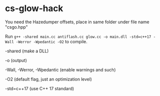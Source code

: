 # cs-glow-hack

You need the Hazedumper offsets, place in same folder under file name "csgo.hpp"

Run `g++ -shared main.cc antiflash.cc glow.cc -o main.dll -std=c++17 -Wall -Werror -Wpedantic -O2` to compile.

-shared (make a DLL)

-o (output)

-Wall, -Werror, -Wpedantic (enable warnings and such)

-O2 (default flag, just an optimization level)

-std=c++17 (use C++ 17 standard)
